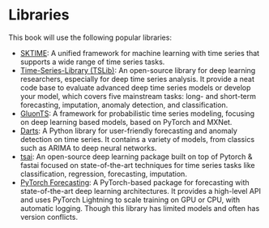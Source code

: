 # Libraries

This book will use the following popular libraries:

* [SKTIME](https://www.sktime.net/en/stable/get_started.html): A unified framework for machine learning with time series that supports a wide range of time series tasks.
* [Time-Series-Library (TSLib)](https://github.com/thuml/Time-Series-Library): An open-source library for deep learning researchers, especially for deep time series analysis. It provide a neat code base to evaluate advanced deep time series models or develop your model, which covers five mainstream tasks: long- and short-term forecasting, imputation, anomaly detection, and classification.
* [GluonTS](https://ts.gluon.ai/stable/): A framework for probabilistic time series modeling, focusing on deep learning based models, based on PyTorch and MXNet.
* [Darts](https://unit8co.github.io/darts/): A Python library for user-friendly forecasting and anomaly detection on time series. It contains a variety of models, from classics such as ARIMA to deep neural networks.
* [tsai](https://timeseriesai.github.io/tsai/): An open-source deep learning package built on top of Pytorch & fastai focused on state-of-the-art techniques for time series tasks like classification, regression, forecasting, imputation.
* [PyTorch Forecasting](https://pytorch-forecasting.readthedocs.io/en/stable/): A PyTorch-based package for forecasting with state-of-the-art deep learning architectures. It provides a high-level API and uses PyTorch Lightning to scale training on GPU or CPU, with automatic logging. Though this library has limited models and often has version conflicts.